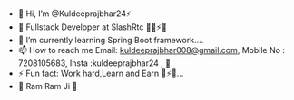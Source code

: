 - 👋 Hi, I’m @Kuldeeprajbhar24⚡
- 👀 Fullstack Developer at SlashRtc 🧑‍💻⚡👀
- 🌱 I’m currently learning Spring Boot framework....
- 📫 How to reach me Email: kuldeeprajbhar008@gmail.com, Mobile No : 7208105683, Insta :kuldeeprajbhar24 ,  👀
- ⚡ Fun fact: Work hard,Learn and Earn 👀⚡😄...
- 👀 Ram Ram Ji 👀
